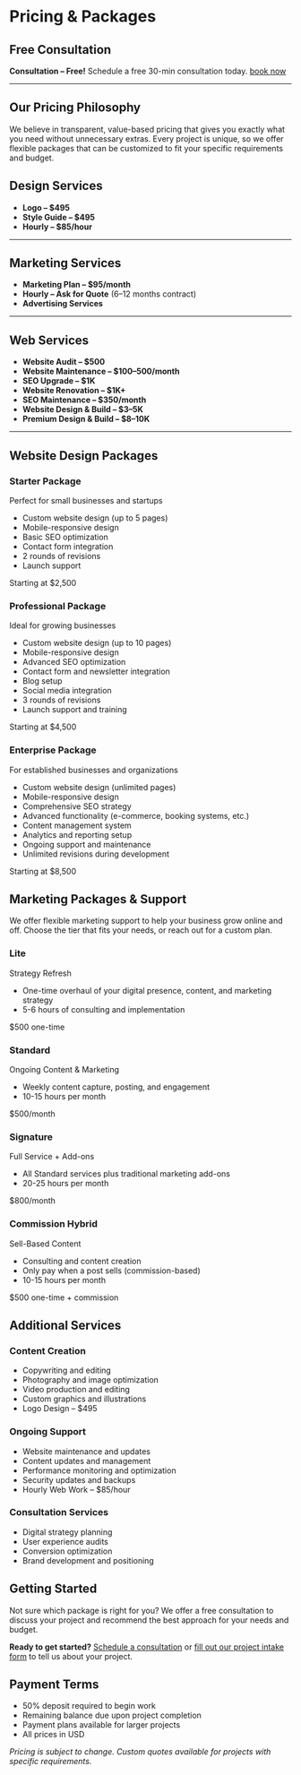 # Pricing & Packages

## Free Consultation

**Consultation – Free!**
Schedule a free 30-min consultation today.
[book now](#)

---

## Our Pricing Philosophy

We believe in transparent, value-based pricing that gives you exactly what you need without unnecessary extras. Every project is unique, so we offer flexible packages that can be customized to fit your specific requirements and budget.

## Design Services

- **Logo – $495**
- **Style Guide – $495**
- **Hourly – $85/hour**

---

## Marketing Services

- **Marketing Plan – $95/month**
- **Hourly – Ask for Quote** (6–12 months contract)
- **Advertising Services**

---

## Web Services

- **Website Audit – $500**
- **Website Maintenance – $100–500/month**
- **SEO Upgrade – $1K**
- **Website Renovation – $1K+**
- **SEO Maintenance – $350/month**
- **Website Design & Build – $3–5K**
- **Premium Design & Build – $8–10K**

---

## Website Design Packages

<div class="pricing-packages">
<div class="pricing-package">
<h3>Starter Package</h3>
<div class="subtitle">Perfect for small businesses and startups</div>

<ul>
<li>Custom website design (up to 5 pages)</li>
<li>Mobile-responsive design</li>
<li>Basic SEO optimization</li>
<li>Contact form integration</li>
<li>2 rounds of revisions</li>
<li>Launch support</li>
</ul>

<div class="price">Starting at $2,500</div>
</div>
<div class="pricing-package">
<h3>Professional Package</h3>
<div class="subtitle">Ideal for growing businesses</div>

<ul>
<li>Custom website design (up to 10 pages)</li>
<li>Mobile-responsive design</li>
<li>Advanced SEO optimization</li>
<li>Contact form and newsletter integration</li>
<li>Blog setup</li>
<li>Social media integration</li>
<li>3 rounds of revisions</li>
<li>Launch support and training</li>
</ul>

<div class="price">Starting at $4,500</div>
</div>
<div class="pricing-package">
<h3>Enterprise Package</h3>
<div class="subtitle">For established businesses and organizations</div>

<ul>
<li>Custom website design (unlimited pages)</li>
<li>Mobile-responsive design</li>
<li>Comprehensive SEO strategy</li>
<li>Advanced functionality (e-commerce, booking systems, etc.)</li>
<li>Content management system</li>
<li>Analytics and reporting setup</li>
<li>Ongoing support and maintenance</li>
<li>Unlimited revisions during development</li>
</ul>

<div class="price">Starting at $8,500</div>
</div>

</div>

## Marketing Packages & Support

We offer flexible marketing support to help your business grow online and off. Choose the tier that fits your needs, or reach out for a custom plan.

<div class="pricing-packages">
<div class="pricing-package">
<h3>Lite</h3>
<div class="subtitle">Strategy Refresh</div>
<ul>
<li>One-time overhaul of your digital presence, content, and marketing strategy</li>
<li>5-6 hours of consulting and implementation</li>
</ul>
<div class="price">$500 one-time</div>
</div>
<div class="pricing-package">
<h3>Standard</h3>
<div class="subtitle">Ongoing Content & Marketing</div>
<ul>
<li>Weekly content capture, posting, and engagement</li>
<li>10-15 hours per month</li>
</ul>
<div class="price">$500/month</div>
</div>
<div class="pricing-package">
<h3>Signature</h3>
<div class="subtitle">Full Service + Add-ons</div>
<ul>
<li>All Standard services plus traditional marketing add-ons</li>
<li>20-25 hours per month</li>
</ul>
<div class="price">$800/month</div>
</div>
<div class="pricing-package">
<h3>Commission Hybrid</h3>
<div class="subtitle">Sell-Based Content</div>
<ul>
<li>Consulting and content creation</li>
<li>Only pay when a post sells (commission-based)</li>
<li>10-15 hours per month</li>
</ul>
<div class="price">$500 one-time + commission</div>
</div>

</div>

## Additional Services

### Content Creation
- Copywriting and editing
- Photography and image optimization
- Video production and editing
- Custom graphics and illustrations
- Logo Design – $495

### Ongoing Support
- Website maintenance and updates
- Content updates and management
- Performance monitoring and optimization
- Security updates and backups
- Hourly Web Work – $85/hour

### Consultation Services
- Digital strategy planning
- User experience audits
- Conversion optimization
- Brand development and positioning

## Getting Started

Not sure which package is right for you? We offer a free consultation to discuss your project and recommend the best approach for your needs and budget.

**Ready to get started?** [Schedule a consultation](#) or [fill out our project intake form](#) to tell us about your project.

## Payment Terms

- 50% deposit required to begin work
- Remaining balance due upon project completion
- Payment plans available for larger projects
- All prices in USD

*Pricing is subject to change. Custom quotes available for projects with specific requirements.* 